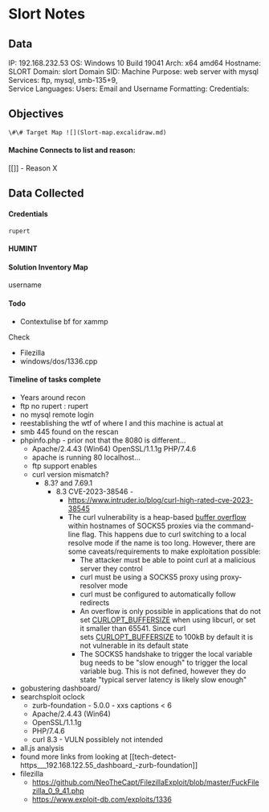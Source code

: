 # Slort Notes

## Data 

IP: 192.168.232.53
OS: Windows 10 Build 19041
Arch: x64 amd64
Hostname: SLORT
Domain: slort
Domain SID:
Machine Purpose: web server with mysql
Services: ftp, mysql, smb-135+9,  
Service Languages:
Users:
Email and Username Formatting:
Credentials:

## Objectives

`\#\# Target Map ![](Slort-map.excalidraw.md)`

#### Machine Connects to list and reason:

[[]] - Reason X

## Data Collected

#### Credentials
```
rupert
```

#### HUMINT


#### Solution Inventory Map

username


#### Todo 

- Contextulise bf for xammp

Check 
- Filezilla
- windows/dos/1336.cpp
#### Timeline of tasks complete

- Years around recon
- ftp no rupert : rupert
- no mysql remote login
- reestablishing the wtf of where I and this machine is actual at 
- smb 445 found on the rescan
- phpinfo.php - prior not that the 8080 is different...
	- Apache/2.4.43 (Win64) OpenSSL/1.1.1g PHP/7.4.6
	- apache is running 80 localhost...
	- ftp support enables
	- curl version mismatch?
		- 8.3? and 7.69.1
			- 8.3 CVE-2023-38546 - 
				- https://www.intruder.io/blog/curl-high-rated-cve-2023-38545
				- The curl vulnerability is a heap-based [buffer overflow](https://owasp.org/www-community/vulnerabilities/Buffer_Overflow) within hostnames of SOCKS5 proxies via the command-line flag. This happens due to curl switching to a local resolve mode if the name is too long. However, there are some caveats/requirements to make exploitation possible:
					- The attacker must be able to point curl at a malicious server they control
					- curl must be using a SOCKS5 proxy using proxy-resolver mode
					- curl must be configured to automatically follow redirects
					- An overflow is only possible in applications that do not set [CURLOPT_BUFFERSIZE](https://curl.se/libcurl/c/CURLOPT_BUFFERSIZE.html) when using libcurl, or set it smaller than 65541. Since curl sets [CURLOPT_BUFFERSIZE](https://curl.se/libcurl/c/CURLOPT_BUFFERSIZE.html) to 100kB by default it is not vulnerable in its default state
					- The SOCKS5 handshake to trigger the local variable bug needs to be "slow enough" to trigger the local variable bug. This is not defined, however they do state "typical server latency is likely slow enough"
- gobustering dashboard/
- searchsploit oclock
	- zurb-foundation - 5.0.0 - xxs captions < 6
	- Apache/2.4.43 (Win64) 
	- OpenSSL/1.1.1g 
	- PHP/7.4.6
	- curl 8.3 - VULN possiblely not intended
 - all.js analysis 
 - found more links from looking at [[tech-detect-https___192.168.122.55_dashboard_-zurb-foundation]]
 - filezilla
	 - https://github.com/NeoTheCapt/FilezillaExploit/blob/master/FuckFilezilla_0_9_41.php
	 - https://www.exploit-db.com/exploits/1336
